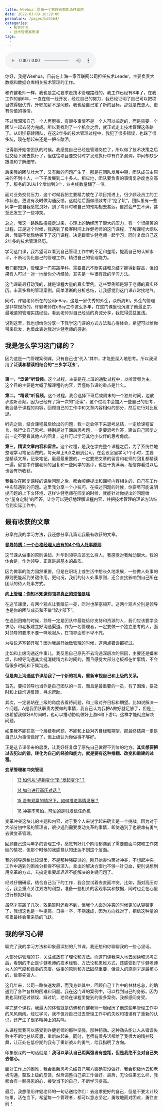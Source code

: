 ```yaml
---
title: Weehua：愿每一个管理者都能勇往直前
date: 2022-03-09 16:29:06
permalink: /pages/bd35b4/
categories:
  - 极客时间
  - 技术管理案例课
tags:
  - 
---
```

<audio title="用户故事.Weehua：愿每一个管理者都能勇往直前" src="https://static001.geekbang.org/resource/audio/df/e1/df6558691e0b41f6660fc05affd1a4e1.mp3" controls="controls"></audio> 
<p>你好，我是Weehua，目前在上海一家互联网公司担任技术Leader，主要负责大数据和数据仓库相关技术管理的工作。</p><p>和许健老师一样，我也是主动要求走技术管理路线的。我工作已经有8年了，在我工作的前6年，一直在做一线开发，经过自己的努力，我已经证明了自己可以把项目做得很优秀，升职加薪不是问题。我也给自己定了新的目标，那就是做更大、更有价值的事情。</p><p>不过我深知自己一个人再厉害，有很多事情不是一个人可以搞定的，而是需要一个团队一起去努力完成。所以我找到了一个机会之后，就正式走上技术管理这条路了。从0到1搭建团队，在这2年多的技术管理过程中，我犯了很多错误，也踩了很多坑，现在想起来还是一把辛酸泪。</p><p>记得刚开始带团队的时候，我感觉自己已经是管理岗位了，所以做了技术决策之后就交给下属去执行了，但往往项目要交付时才发现执行中有许多漏洞，中间却缺少跟进和了解细节。</p><p>后来我的团队壮大了，又有新的问题产生了。那是在团队发展中期，团队成员由原来的不到十人，一下子发展到二十多人。相应地，团队要负责的事情复杂度也变高了，服务的BU从1个增加到3个，业务线数量翻了一倍。</p><p>面对业务交付压力，这个时候我把主要精力放在了项目推进上，很少顾及员工的工作状态，更没有及时做沟通反馈。这就给后面做绩效考评“挖了坑”，团队里有一些同学一直自我感觉良好，到了考评时和自己的预期相去甚远，自然会产生不满，甚至还发生了一些冲突。</p><!-- [[[read_end]]] --><p>总之，我这一路跌跌撞撞走过来，心理上的确经历了很大的压力，有一个很痛苦的过程。正是这个时候，我遇到了极客时间上许健老师的这门课程，了解课程大纲以后，我毫不犹豫地买下了这门课程，决定跟着许健老师一起学习，同时复盘自己这2年多的技术管理经历。</p><p>学习这门课，我希望可以看到自己管理工作中的不足和差距，提高自己的认知水平，不断地优化自己的管理工作，精进自己的管理能力。</p><p>我们都知道，管理是一门实践学科，需要自己不断实践和总结才能得到提高，但如果有人可以一对一地给你分析经验，其实是一种很有效的学习方法。</p><p>这门课最最打动我的，就是课程大量的真实案例。这些案例都是源于老师的真实经历。丰富多样的管理案例，简单清晰的分析总结，让我感觉到这门课非常接地气。</p><p>同时，许健老师所在的公司eBay，这是一家优秀的外企，众所周知，外企的管理是非常规范的。许健老师在eBay工作这么多年，在这门课里也沉淀了他最正宗、最地道的管理实践经验。看到老师对自己经验的真诚分享，我觉得受益匪浅。</p><p>说到这里，我也想给你分享一下我学这门课的方式方法和心得体会，希望可以给你带来启发，也借此表达我对许健老师的感谢。</p><h2>我是怎么学习这门课的？</h2><p>因为这是一门管理案例课，只有自己也“代入”其中，才能更深入地思考。所以我采用了<strong>泛读和精读相结合的“三步学习法”</strong>。</p><p><img src="https://static001.geekbang.org/resource/image/74/a2/743ea8105282e613f116a77cd9543ca2.jpeg" alt=""></p><p><strong>第一，“泛读”听音频。</strong>这个过程，主要是在上班的通勤过程中，以听音频为主。这个目的主要是大概了解课程的内容，弄懂每节课的重点是什么。</p><p><strong>第二，“精读”听音频。</strong>这个过程，我会选择下班后或周末的一个独处时间，边散步边听音频。因为已经有了第一次的“泛读”，这个过程中会加入一些自己的思考，我会基于课程的内容，回顾自己的工作中和文章内容相似的部分，然后进行对比反思。</p><p>听完之后，结合课程最后给出的问题，我一定会停下来思考总结，一定给课程留言，强行让自己思考。特别是对于课后思考题，一定要思考作答，建议自己回复之前一定不要看其他人的回复，这样可以学习其他小伙伴的思考角度。</p><p><strong>第三，精读文章内容和留言。</strong>这个过程，是我在学完整个课程之后，为了系统性地整理学习笔记而做的。每天早上9点之前到公司，在会议室里学习1个小时，主要是精读文章，记录笔记。最最最重要的，一定要把文章的留言和老师的回复都精读一遍，留言中许健老师的回复和一些同学的追评，也是干货满满，相信你看过以后也会有所收获。</p><p>我每次在回复课程的课后问题之后，都会顺便提出和课程内容相关的，自己在工作中实际遇到的问题。这里我分享一个小技巧，在描述问题的时候，你要尽可能说明提问题的上下文环境，这样许健老师在回复的时候，就能针对你提出的问题给你“量身定制”的回答，让你可以更好地理解课程内容，并把技术管理的理论方法结合到实际工作中。</p><h2>最有收获的文章</h2><p>分享完我的学习方法，我还想分享几篇让我最有收获的文章。</p><p><a href="https://time.geekbang.org/column/article/277494"><strong>领导特质：一个合格经理人应有的4个待人处事原则</strong></a></p><p>这节课从做事的原则讲起，升华到领导应该怎么待人，我感觉对我触动很大。我的体会是，作为领导，正直是最基本的品质。</p><p>因为做事的能力固然重要，但是在职场上或生活中想长久地发展，一些做人处事的原则更能起到关键作用。更何况，我们的待人处事原则，还会直接影响到自己所在团队的待人处事方式。</p><p><a href="https://time.geekbang.org/column/article/280295"><strong>向上管理：你知不知道你领导真正的烦恼是啥</strong></a></p><p>在这节课里，有两个观点让我眼前一亮，同时也茅塞顿开。这两个观点分别是领导也是你的团队成员和不做“奴才部下”。</p><p>在遇到困难的时候，领导一定是团队中最能给你支持和资源的人，我们应该要学会求助，和老板建立好沟通渠道。作为一名管理者，一定要做一个独立思考的人，面对领导的要求不要一味地服从，在领导面前不卑不亢。</p><p>为啥说茅塞顿开呢？因为我最开始做管理的时候，这两点错误都犯过。</p><p>比如和上级沟通这件事儿，我反思自己原先不去沟通深层次的原因，主要还是嫌麻烦，和领导沟通其实挺消耗精力和时间的，而且感觉大部分老板都在忙事情，不会留很多时间和下属沟通。</p><p><strong>但是向上沟通这节课给我了一个新的视角，重新审视自己和上级的关系。</strong></p><p>首先，要把领导也当作是自己团队的一员，而且是最重要的一员，有了困难，要及时和上级沟通反馈，寻求帮助。</p><p>其次，一定要站在上级的角度去看待问题，和上级对齐目标和期望。比如说解决一个问题，A是我团队职责内要做的事情，我自己认为我把A做好就足够了，但是上级希望我做好A的同时，也可以推动协助做好上游B和下游C，这样才能彻底解决问题。</p><p>如果我不能在高一个层级看问题，不能和上级对齐目标和期望，那最终结果一定是自己认为事情做好了，但上级认为你做得不够好。</p><p>正是这节课带来的启发，让我好好复盘了原先自己做得不到位的地方。<strong>其实想要把过去犯过的错，转化为自己的经验和能力，就是要有这种推翻、改变和重建的过程。</strong></p><p><strong>变革管理和冲突管理</strong></p><blockquote>
<p><a href="https://time.geekbang.org/column/article/286834">13 如何从“拥抱变化”到“发起变化”？</a></p>
</blockquote><blockquote>
<p><a href="https://time.geekbang.org/column/article/287841">14 如何进行高压对话？</a></p>
</blockquote><blockquote>
<p><a href="https://time.geekbang.org/column/article/289308">15 没有双赢的情况下，如何推进事情发展？</a></p>
</blockquote><blockquote>
<p><a href="https://time.geekbang.org/column/article/290075">16 冲突不可怕，可怕的是引发信任危机</a></p>
</blockquote><p>变革冲突这块儿的主题和内容，对于我个人来说学起来确实是一个挑战。因为对于大部分初中级的管理者，很少遇到需要发动变革的事情，即使遇到了也很难有勇气去做变革管理。</p><p>回顾自己这两年多的管理工作，感觉有好几个阶段都遇到了需要直面冲突和工作突破的情况，但那个时候的我感觉认知还达不到这个层面。</p><p>我的领导风格比较温柔，不是那种强硬派的，刚开始害怕面对冲突，不想起冲突。工作中遇到的困难分析得不够深入，拿出的解决方案也不够一针见血，更别说想到用变革的方式，去搞定重要却迟迟不能解决的关键问题了。</p><p>经过仔细研读，结合自己当下的工作，我会尝试着去直面冲突。比如，面对高压对话，我会重点关注双方的利益，准备一些相关的客观事实和数据，同时也会在心里进行模拟对话。</p><p>虽然才实践了几次，效果暂时还看不到，但我个人面对冲突的时候更加从容镇定了，我想这也是一种提高。日拱一卒，不期速成，因为方向找对了，相信这种量的积累最终会带来质的飞跃。</p><h2>我的学习心得</h2><p>聊完了我的学习方法和印象最深刻的几节课，我还想和你聊聊我的一些心里话。</p><p>大部分讲管理的书，关注点放在了理论和方法。而这门课我深入地去阅读和思考之后，看到的不止是许健老师的技术经验、方法论和思维方式，还感受到了许健老师为人的气度和做事的态度。做事的原则和方法固然重要，但做人的原则才是最核心的，做事先做人。</p><p>这几年来，公司一路快速发展，而我身处其中，回顾自己工作中的林林总总，的确遇到了各种各样的困难和问题。我在这门课的案例中，可以找到自己的身影。因为我也同样犯过错误、踩过坑，老师在课程里提到的很多案例，我都感同身受。</p><p>学完整个课程，我最大的体验就是仿佛和许健老师一起经历了他这些年管理工作中的风风雨雨。经过学习，我不但对自己过去管理工作中的失败和错误有了重新的认识，还产生了很多精神上的共鸣。</p><p>从课程里我可以感受到许健老师的那种坚强，那种韧劲。这种劲头能让人从错误失败中不断地总结反思，重新站起来。同时，老师有很多话都给了我很大的精神鼓舞，让正处在低谷期的我有了重新战斗的勇气，给我指明了方向。</p><p>印象很深的一句话就是：<strong>我可以承认自己距离强者有差距，但是我绝不会对自己失去信心。</strong></p><p>面对工作上的困难，我会重新思考总结自己哪方面确实没做好，我会积极地去和老板沟通，获取上级的反馈，然后调整自己把工作做好。最后，无论结果怎么样，我都会有一颗感恩的心，接受当下的自己，不断学习提高。</p><p>最后，我想借用许健老师的一句话送给你们：去追求更好的自己，但是不要太计较结果，活在当下。希望每一个管理者，都可以意志坚定，勇敢地面对困难，勇往直前！</p>